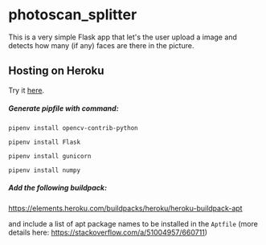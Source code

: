 # photoscan_splitter

This is a very simple Flask app that let's the user upload a image and detects how many (if any) faces are there in the picture.

## Hosting on Heroku

Try it [here](https://scanned-photo-split.herokuapp.com/).

##### Generate pipfile with command:

`pipenv install opencv-contrib-python`

`pipenv install Flask`

`pipenv install gunicorn`

`pipenv install numpy`

##### Add the following buildpack:

https://elements.heroku.com/buildpacks/heroku/heroku-buildpack-apt

and include a list of apt package names to be installed in the `Aptfile` (more details here: https://stackoverflow.com/a/51004957/660711)